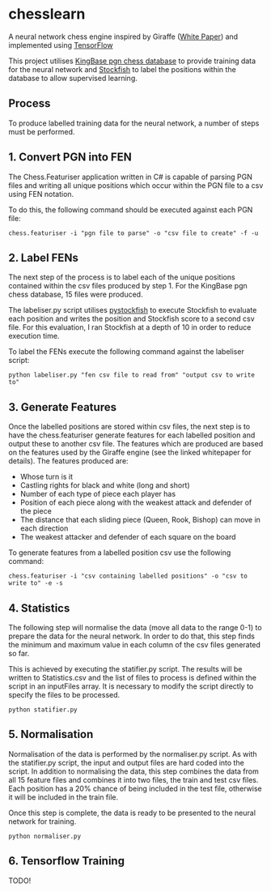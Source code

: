 # chesslearn

A neural network chess engine inspired by Giraffe ([White Paper](https://arxiv.org/pdf/1509.01549.pdf)) and implemented using [TensorFlow](https://www.tensorflow.org/)

This project utilises [KingBase pgn chess database](http://www.kingbase-chess.net/) to provide training data for the neural network and [Stockfish](https://stockfishchess.org/) to label the positions within the database to allow supervised learning.

## Process

To produce labelled training data for the neural network, a number of steps must be performed.

## 1. Convert PGN into FEN

The Chess.Featuriser application written in C# is capable of parsing PGN files and writing all unique positions which occur within the PGN file to a csv using FEN notation.

To do this, the following command should be executed against each PGN file:

`chess.featuriser -i "pgn file to parse" -o "csv file to create" -f -u`

## 2. Label FENs

The next step of the process is to label each of the unique positions contained within the csv files produced by step 1.  For the KingBase pgn chess database, 15 files were produced.

The labeliser.py script utilises [pystockfish](https://github.com/iamjarret/pystockfish) to execute Stockfish to evaluate each position and writes the position and Stockfish score to a second csv file.  For this evaluation, I ran Stockfish at a depth of 10 in order to reduce execution time.

To label the FENs execute the following command against the labeliser script:

`python labeliser.py "fen csv file to read from" "output csv to write to"`

## 3. Generate Features

Once the labelled positions are stored within csv files, the next step is to have the chess.featuriser generate features for each labelled position and output these to another csv file.  The features which are produced are based on the features used by the Giraffe engine (see the linked whitepaper for details).  The features produced are:

* Whose turn is it
* Castling rights for black and white (long and short)
* Number of each type of piece each player has
* Position of each piece along with the weakest attack and defender of the piece
* The distance that each sliding piece (Queen, Rook, Bishop) can move in each direction
* The weakest attacker and defender of each square on the board

To generate features from a labelled position csv use the following command:

`chess.featuriser -i "csv containing labelled positions" -o "csv to write to" -e -s`

## 4. Statistics

The following step will normalise the data (move all data to the range 0-1) to prepare the data for the neural network.  In order to do that, this step finds the minimum and maximum value in each column of the csv files generated so far.

This is achieved by executing the statifier.py script.  The results will be written to Statistics.csv and the list of files to process is defined within the script in an inputFiles array.  It is necessary to modify the script directly to specify the files to be processed.

`python statifier.py`

## 5. Normalisation

Normalisation of the data is performed by the normaliser.py script.  As with the statifier.py script, the input and output files are hard coded into the script.  In addition to normalising the data, this step combines the data from all 15 feature files and combines it into two files, the train and test csv files.  Each position has a 20% chance of being included in the test file, otherwise it will be included in the train file.

Once this step is complete, the data is ready to be presented to the neural network for training.

`python normaliser.py`

## 6. Tensorflow Training

TODO!
